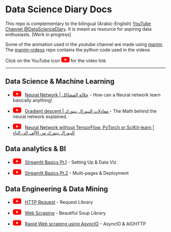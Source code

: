 # Data Science Diary Docs

This repo is complementary to the bilingual (Arabic-English) [YouTube Channel @DataScienceDiary](https://www.youtube.com/@datasciencediary). It is meant as resource for aspiring data enthusiasts. [Work in progress]

Some of the animation used in the youtube channel are made using [manim](https://github.com/3b1b/manim). The [manim-videos](https://github.com/MightyStud/manim-videos) repo contains the python code used in the videos

Click on the YouTube icon ![Youtube Link](other/youtube_logo.png) for the video link

---

## Data Science & Machine Learning

- [![Youtube Link](other/youtube_logo.png)](https://www.youtube.com/watch?v=cB04T2ooh6E&feature=youtu.be) &nbsp; [Neural Network | حلالة المشاكل](https://www.youtube.com/watch?v=cB04T2ooh6E&feature=youtu.be) - How can a Neural network learn basically anything!

- [![Youtube Link](other/youtube_logo.png)](https://www.youtube.com/watch?v=eRlN5V2w3p0) &nbsp; [Gradient descent | معادلات النيورال نيتورك
](https://www.youtube.com/watch?v=eRlN5V2w3p0) - The Math behind the neural network explained.

- [![Youtube Link](other/youtube_logo.png)](https://www.youtube.com/watch?v=bEYQBLPWfks) &nbsp; [Neural Network without TensorFlow, PyTorch or SciKit-learn | النيورال نيتورك من الأَلِف الى الياء
](https://www.youtube.com/watch?v=bEYQBLPWfks)

## Data analytics & BI

- [![Youtube Link](other/youtube_logo.png)](https://youtu.be/6_GIck6QkBs) &nbsp; [Streamlit Basics Pt.1](https://github.com/MightyStud/High-School-Data-Analysis-Streamlit-App) - Setting Up & Data Viz

- [![Youtube Link](other/youtube_logo.png)](https://youtu.be/6HlSaLuqw3w) &nbsp; [Streamlit Basics Pt.2](https://github.com/MightyStud/High-School-Data-Analysis-Streamlit-App) - Multi-pages & Deployment

## Data Engineering & Data Mining  

- [![Youtube Link](other/youtube_logo.png)](https://www.youtube.com/watch?v=9zDT8n64FFU&) &nbsp; [HTTP Request](https://www.kaggle.com/code/mohamedahmedx2/asyncio-webscraping-tutorial-high-school-data) - Request Library

- [![Youtube Link](other/youtube_logo.png)](https://www.youtube.com/watch?v=bVVdPokXxH4) &nbsp; [Web Scraping](https://www.kaggle.com/code/mohamedahmedx2/asyncio-webscraping-tutorial-high-school-data) - Beautiful Soup Library

- [![Youtube Link](other/youtube_logo.png)](https://www.youtube.com/watch?v=xLX_r-sxG9E) &nbsp; [Rapid Web scraping using AsyncIO](https://www.kaggle.com/code/mohamedahmedx2/asyncio-webscraping-tutorial-high-school-data) - AsyncIO & AIOHTTP
